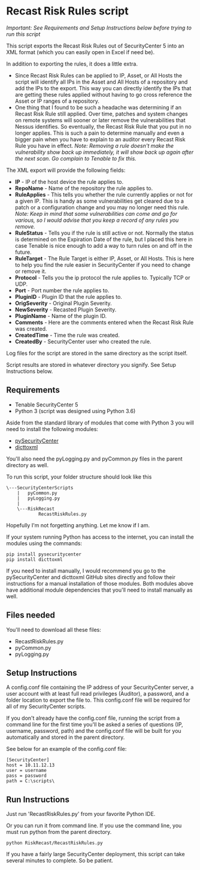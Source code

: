 # Recast Risk Rules script
*Important: See Requirements and Setup Instructions below before trying to run this script*

This script exports the Recast Risk Rules out of SecurityCenter 5 into an XML format (which you can easily open in Excel if need be).

In addition to exporting the rules, it does a little extra.

- Since Recast Risk Rules can be applied to IP, Asset, or All Hosts the script will identify all IPs in the Asset and All Hosts of a repository and add the IPs to the export.  This way you can directly identify the IPs that are getting these rules applied without having to go cross reference the Asset or IP ranges of a repository.
- One thing that I found to be such a headache was determining if an Recast Risk Rule still applied.  Over time, patches and system changes on remote systems will sooner or later remove the vulnerabilities that Nessus identifies.  So eventually, the Recast Risk Rule that you put in no longer applies.  This is such a pain to determine manually and even a bigger pain when you have to explain to an auditor every Recast Risk Rule you have in effect. *Note: Removing a rule doesn't make the vulnerability show back up immediately, it will show back up again after the next scan.  Go complain to Tenable to fix this.*

The XML export will provide the following fields:
- **IP** - IP of the host device the rule applies to.
- **RepoName** - Name of the repository the rule applies to.
- **RuleApplies** - This tells you whether the rule currently applies or not for a given IP.  This is handy as some vulnerabilities get cleared due to a patch or a configuration change and you may no longer need this rule.  *Note: Keep in mind that some vulnerabilities can come and go for various, so I would advise that you keep a record of any rules you remove.*
- **RuleStatus** - Tells you if the rule is still active or not.  Normally the status is determined on the Expiration Date of the rule, but I placed this here in case Tenable is nice enough to add a way to turn rules on and off in the future.
- **RuleTarget** - The Rule Target is either IP, Asset, or All Hosts.  This is here to help you find the rule easier in SecurityCenter if you need to change or remove it.
- **Protocol** - Tells you the ip protocol the rule applies to.  Typically TCP or UDP.
- **Port** - Port number the rule applies to.
- **PluginID** - Plugin ID that the rule applies to.
- **OrigSeverity** - Original Plugin Severity.
- **NewSeverity** - Recasted Plugin Severity.
- **PluginName** - Name of the plugin ID.
- **Comments** - Here are the comments entered when the Recast Risk Rule was created.
- **CreatedTime** - Time the rule was created.
- **CreatedBy** - SecurityCenter user who created the rule.

Log files for the script are stored in the same directory as the script itself.

Script results are stored in whatever directory you signify.  See Setup Instructions below.

## Requirements
- Tenable SecurityCenter 5
- Python 3 (script was designed using Python 3.6)

Aside from the standard library of modules that come with Python 3 you will need to install the following modules:
- [pySecurityCenter](https://github.com/SteveMcGrath/pySecurityCenter)
- [dicttoxml](https://github.com/quandyfactory/dicttoxml)

You'll also need the pyLogging.py and pyCommon.py files in the parent directory as well.

To run this script, your folder structure should look like this

    \---SecurityCenterScripts
        |   pyCommon.py
        |   pyLogging.py
        |
        \---RiskRecast
                RecastRiskRules.py

Hopefully I'm not forgetting anything.  Let me know if I am.

If your system running Python has access to the internet, you can install the modules using the commands:
```
pip install pysecuritycenter
pip install dicttoxml
```

If you need to install manually, I would recommend you go to the pySecurityCenter and dicttoxml GitHub sites directly and follow their instructions for a manual installation of those modules.  Both modules above have additional module dependencies that you'll need to install manually as well.

## Files needed
You'll need to download all these files:
- RecastRiskRules.py
- pyCommon.py
- pyLogging.py

## Setup Instructions
A config.conf file containing the IP address of your SecurityCenter server, a user account with at least full read privileges (Auditor), a password, and a folder location to export the file to.  This config.conf file will be required for all of my SecurityCenter scripts.

If you don't already have the config.conf file, running the script from a command line for the first time you'll be asked a series of questions (IP, username, password, path) and the config.conf file will be built for you automatically and stored in the parent directory.

See below for an example of the config.conf file:

    [SecurityCenter]
    host = 10.11.12.13
    user = username
    pass = password
    path = C:\scripts\

## Run Instructions
Just run 'RecastRiskRules.py' from your favorite Python IDE.

Or you can run it from command line.  If you use the command line, you must run python from the parent directory.

    python RiskRecast/RecastRiskRules.py

If you have a fairly large SecurityCenter deployment, this script can take several minutes to complete.  So be patient.
